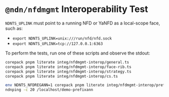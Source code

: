 # `@ndn/nfdmgmt` Interoperability Test

`NDNTS_UPLINK` must point to a running NFD or YaNFD as a local-scope face, such as:

* `export NDNTS_UPLINK=unix:///run/nfd/nfd.sock`
* `export NDNTS_UPLINK=tcp://127.0.0.1:6363`

To perform the tests, run one of these scripts and observe the stdout:

```bash
corepack pnpm literate integ/nfdmgmt-interop/general.ts
corepack pnpm literate integ/nfdmgmt-interop/face-rib.ts
corepack pnpm literate integ/nfdmgmt-interop/strategy.ts
corepack pnpm literate integ/nfdmgmt-interop/cs.ts

env NDNTS_NFDREGANN=1 corepack pnpm literate integ/nfdmgmt-interop/prefixann.ts
ndnping -c 20 /localhost/demo-prefixann
```
